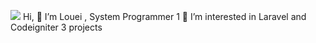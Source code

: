 ![](https://github.com/systpro04/png/blob/main/forgit.gif)
Hi, 👋 I’m Louei , System Programmer 1
👀 I’m interested in Laravel and Codeigniter 3 projects


